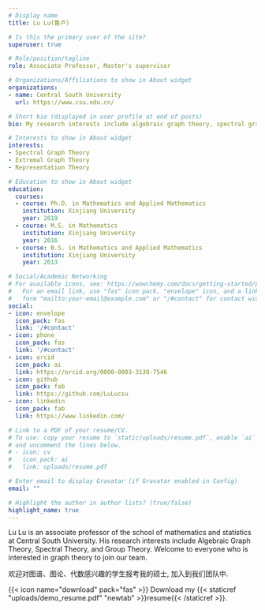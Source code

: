 ```yaml
---
# Display name
title: Lu Lu(鲁卢)

# Is this the primary user of the site?
superuser: true

# Role/position/tagline
role: Associate Professor, Master's supervisor

# Organizations/Affiliations to show in About widget
organizations:
- name: Central South University
  url: https://www.csu.edu.cn/

# Short bio (displayed in user profile at end of posts)
bio: My research interests include algebraic graph theory, spectral graph theory and group theory.

# Interests to show in About widget
interests:
- Spectral Graph Theory
- Extremal Graph Theory
- Representation Theory

# Education to show in About widget
education:
  courses:
  - course: Ph.D. in Mathematics and Applied Mathematics
    institution: Xinjiang University
    year: 2019
  - course: M.S. in Mathematics
    institution: Xinjiang University
    year: 2016
  - course: B.S. in Mathematics and Applied Mathematics
    institution: Xinjiang University
    year: 2013

# Social/Academic Networking
# For available icons, see: https://wowchemy.com/docs/getting-started/page-builder/#icons
#   For an email link, use "fas" icon pack, "envelope" icon, and a link in the
#   form "mailto:your-email@example.com" or "/#contact" for contact widget.
social:
- icon: envelope
  icon_pack: fas
  link: '/#contact'
- icon: phone
  icon_pack: fas
  link: '/#contact'
- icon: orcid
  icon_pack: ai
  link: https://orcid.org/0000-0003-3138-7546
- icon: github
  icon_pack: fab
  link: https://github.com/LuLucsu
- icon: linkedin
  icon_pack: fab
  link: https://www.linkedin.com/

# Link to a PDF of your resume/CV.
# To use: copy your resume to `static/uploads/resume.pdf`, enable `ai` icons in `params.toml`, 
# and uncomment the lines below.
# - icon: cv
#   icon_pack: ai
#   link: uploads/resume.pdf

# Enter email to display Gravatar (if Gravatar enabled in Config)
email: ""

# Highlight the author in author lists? (true/false)
highlight_name: true
---
```


Lu Lu is an associate professor of the school of mathematics and statistics at Central South University. His research interests include Algebraic Graph Theory, Spectral Theory, and Group Theory. Welcome to everyone who is interested in graph theory to join our team.

欢迎对图谱、图论、代数感兴趣的学生报考我的硕士, 加入到我们团队中.

{{< icon name="download" pack="fas" >}} Download my {{< staticref "uploads/demo_resume.pdf" "newtab" >}}resume{{< /staticref >}}.
